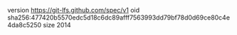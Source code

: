 version https://git-lfs.github.com/spec/v1
oid sha256:477420b5570edc5d18c6dc89afff7563993dd79bf78d0d69ce80c4e4da8c5250
size 2014
